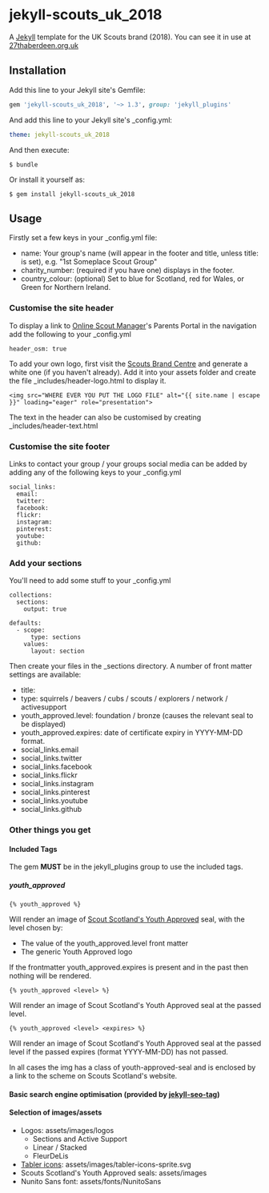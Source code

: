 # jekyll-scouts_uk_2018

A [Jekyll](https://jekyllrb.com/) template for the UK Scouts brand (2018). You can see it in use at [27thaberdeen.org.uk](https://www.27thaberdeen.org.uk/)


## Installation

Add this line to your Jekyll site's Gemfile:

```ruby
gem 'jekyll-scouts_uk_2018', '~> 1.3', group: 'jekyll_plugins'
```

And add this line to your Jekyll site's _config.yml:

```yaml
theme: jekyll-scouts_uk_2018
```

And then execute:

    $ bundle

Or install it yourself as:

    $ gem install jekyll-scouts_uk_2018


## Usage

Firstly set a few keys in your _config.yml file:
* name: Your group's name (will appear in the footer and title, unless title: is set), e.g. "1st Someplace Scout Group"
* charity_number: (required if you have one) displays in the footer.
* country_colour: (optional) Set to blue for Scotland, red for Wales, or Green for Northern Ireland.


### Customise the site header

To display a link to [Online Scout Manager](https://www.onlinescoutmanager.co.uk)'s Parents Portal in the navigation add the following to your _config.yml
```
header_osm: true
```

To add your own logo, first visit the [Scouts Brand Centre](https://scoutsbrand.org.uk/) and generate a white one (if you haven't already). Add it into your assets folder and create the file _includes/header-logo.html to display it.
```
<img src="WHERE EVER YOU PUT THE LOGO FILE" alt="{{ site.name | escape }}" loading="eager" role="presentation">
```

The text in the header can also be customised by creating _includes/header-text.html


### Customise the site footer

Links to contact your group / your groups social media can be added by adding any of the following keys to your _config.yml
```
social_links:
  email:
  twitter:
  facebook:
  flickr:
  instagram:
  pinterest:
  youtube:
  github:
```

### Add your sections

You'll need to add some stuff to your _config.yml
```
collections:
  sections:
    output: true

defaults:
  - scope:
      type: sections
    values:
      layout: section
```

Then create your files in the _sections directory. A number of front matter settings are available:
* title:
* type: squirrels / beavers / cubs / scouts / explorers / network / activesupport
* youth_approved.level: foundation / bronze (causes the relevant seal to be displayed)
* youth_approved.expires: date of certificate expiry in YYYY-MM-DD format.
* social_links.email
* social_links.twitter
* social_links.facebook
* social_links.flickr
* social_links.instagram
* social_links.pinterest
* social_links.youtube
* social_links.github


### Other things you get

#### Included Tags

The gem **MUST** be in the jekyll_plugins group to use the included tags.

##### youth_approved

```
{% youth_approved %}
```
Will render an image of [Scout Scotland's Youth Approved](https://www.scouts.scot/members/youth-involvement/youth-approved-award/) seal, with the level chosen by:

* The value of the youth_approved.level front matter
* The generic Youth Approved logo

If the frontmatter youth_approved.expires is present and in the past then nothing will be rendered.

```
{% youth_approved <level> %}
```
Will render an image of Scout Scotland's Youth Approved seal at the passed level.

```
{% youth_approved <level> <expires> %}
```
Will render an image of Scout Scotland's Youth Approved seal at the passed level if the passed expires (format YYYY-MM-DD) has not passed.

In all cases the img has a class of youth-approved-seal and is enclosed by a link to the scheme on Scouts Scotland's website.

#### Basic search engine optimisation (provided by [jekyll-seo-tag](https://github.com/jekyll/jekyll-seo-tag))

#### Selection of images/assets
* Logos: assets/images/logos
  * Sections and Active Support
  * Linear / Stacked
  * FleurDeLis
* [Tabler icons](https://tablericons.com/): assets/images/tabler-icons-sprite.svg
* Scouts Scotland's Youth Approved seals: assets/images
* Nunito Sans font: assets/fonts/NunitoSans
